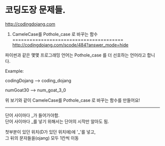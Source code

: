 
코딩도장 문제들.  
============   
http://codingdojang.com  
  
  
1. CameleCase를 Pothole_case 로 바꾸는 함수  
=======================================  
http://codingdojang.com/scode/484?answer_mode=hide  
  
파이썬과 같은 몇몇 프로그래밍 언어는 Pothole_case 를 더 선호하는 언어라고 합니다.  
  
Example:  
  
codingDojang --> coding_dojang  
  
numGoat30 --> num_goat_3_0  
  
위 보기와 같이 CameleCase를 Pothole_case 로 바꾸는 함수를 만들어요!  
  
  
---------------------  
단어 사이마다 _가 들어가야함.  
단어 사이마다 _를 넣기 위해서는 단어의 시작만 알아도 됨.  
  
첫부분이 있던 위치(D가 있던 위치에)에 '_'를 넣고,  
그 뒤의 문자들을(ojang) 모두 1칸씩 이동  
  